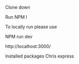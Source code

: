 Clone down

Run NPM I

To locally run please use

NPM run dev

http://localhost:3000/

Installed packages
Chris express
